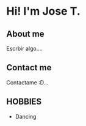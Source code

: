 # Hi! I'm Jose T. 

## About me

Escrbir algo....


## Contact me

Contactame :D... 
## HOBBIES
- Dancing